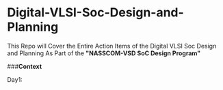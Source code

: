 # Digital-VLSI-Soc-Design-and-Planning

This Repo will Cover the Entire Action Items of the Digital VLSI Soc Design and Planning As Part of the **"NASSCOM-VSD SoC Design Program"** 

###**Context**

Day1:

